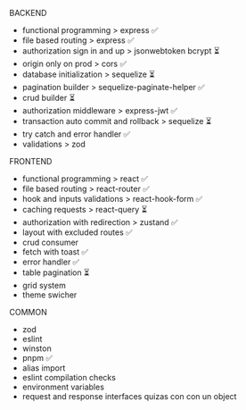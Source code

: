 BACKEND
- functional programming > express ✅
- file based routing > express ✅
- authorization sign in and up > jsonwebtoken bcrypt ⏳
- origin only on prod > cors ✅
- database initialization > sequelize ⏳
- pagination builder > sequelize-paginate-helper ✅
- crud builder ⏳
- authorization middleware > express-jwt ✅
- transaction auto commit and rollback > sequelize ⏳
- try catch and error handler ✅
- validations > zod 

FRONTEND
- functional programming > react ✅
- file based routing > react-router ✅
- hook and inputs validations > react-hook-form ✅
- caching requests > react-query ⏳
- authorization with redirection > zustand ✅
- layout with excluded routes ✅
- crud consumer
- fetch with toast ✅
- error handler ✅
- table pagination ⏳
- grid system
- theme swicher

COMMON
- zod
- eslint
- winston
- pnpm ✅
- alias import
- eslint compilation checks
- environment variables
- request and response interfaces quizas con con un object
